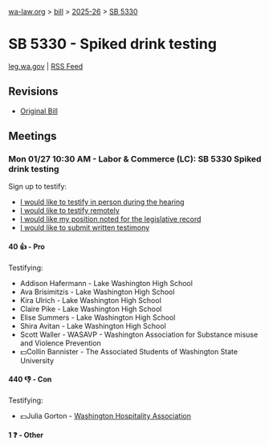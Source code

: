 [wa-law.org](/) > [bill](/bill/) > [2025-26](/bill/2025-26/) > [SB 5330](/bill/2025-26/sb/5330/)

# SB 5330 - Spiked drink testing
[leg.wa.gov](https://app.leg.wa.gov/billsummary?BillNumber=5330&Year=2025&Initiative=false) | [RSS Feed](./rss.xml)

## Revisions
* [Original Bill](1/)

## Meetings
### Mon 01/27 10:30 AM - Labor & Commerce (LC): SB 5330 Spiked drink testing
Sign up to testify:
* [I would like to testify in person during the hearing](https://app.leg.wa.gov/csi/Testifier/Add?chamber=House&mId=32586&aId=162249&caId=25008&tId=1)
* [I would like to testify remotely](https://app.leg.wa.gov/csi/Testifier/Add?chamber=House&mId=32586&aId=162249&caId=25008&tId=2)
* [I would like my position noted for the legislative record](https://app.leg.wa.gov/csi/Testifier/Add?chamber=House&mId=32586&aId=162249&caId=25008&tId=3)
* [I would like to submit written testimony](https://app.leg.wa.gov/csi/Testifier/Add?chamber=House&mId=32586&aId=162249&caId=25008&tId=4)

#### 40 👍 - Pro
Testifying:
* Addison Hafermann - Lake Washington High School
* Ava Brisimitzis - Lake Washington High School
* Kira Ulrich - Lake Washington High School
* Claire Pike - Lake Washington High School
* Elise Summers - Lake Washington High School
* Shira Avitan - Lake Washington High School
* Scott Waller - WASAVP - Washington Association for Substance misuse and Violence Prevention
* 💵Collin Bannister - The Associated Students of Washington State University

#### 440 👎 - Con
Testifying:
* 💵Julia Gorton - [Washington Hospitality Association](/org/washington_hospitality_association/)

#### 1 ❓ - Other
